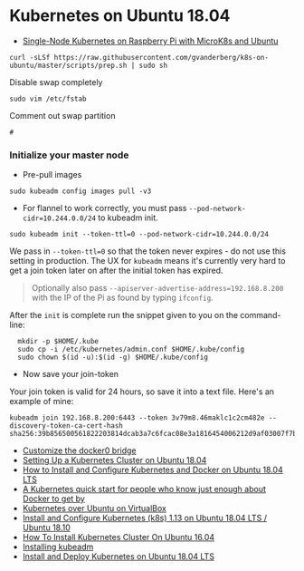 # Kubernetes on Ubuntu 18.04

* [Single-Node Kubernetes on Raspberry Pi with MicroK8s and Ubuntu](https://blog.ubuntu.com/2019/02/27/single-node-kubernetes-on-raspberry-pi-microk8s-ubuntu)

```
curl -sLSf https://raw.githubusercontent.com/gvanderberg/k8s-on-ubuntu/master/scripts/prep.sh | sudo sh
```

Disable swap completely

```
sudo vim /etc/fstab
```

Comment out swap partition

```
#
```

### Initialize your master node

* Pre-pull images

```
sudo kubeadm config images pull -v3
```

* For flannel to work correctly, you must pass ```--pod-network-cidr=10.244.0.0/24``` to kubeadm init.

```
sudo kubeadm init --token-ttl=0 --pod-network-cidr=10.244.0.0/24
```

We pass in `--token-ttl=0` so that the token never expires - do not use this setting in production. The UX for `kubeadm` means it's currently very hard to get a join token later on after the initial token has expired. 

> Optionally also pass `--apiserver-advertise-address=192.168.8.200` with the IP of the Pi as found by typing `ifconfig`.

After the `init` is complete run the snippet given to you on the command-line:

```
  mkdir -p $HOME/.kube
  sudo cp -i /etc/kubernetes/admin.conf $HOME/.kube/config
  sudo chown $(id -u):$(id -g) $HOME/.kube/config
```

* Now save your join-token

Your join token is valid for 24 hours, so save it into a text file. Here's an example of mine:

```
kubeadm join 192.168.8.200:6443 --token 3v79m8.46maklc1c2cm482e --discovery-token-ca-cert-hash sha256:39b856500561822203814dcab3a7c6fcac08e3a1816454006212d9af03007f7b
```

* [Customize the docker0 bridge](https://docs.docker.com/v17.09/engine/userguide/networking/default_network/custom-docker0/)
* [Setting Up a Kubernetes Cluster on Ubuntu 18.04](https://mherman.org/blog/setting-up-a-kubernetes-cluster-on-ubuntu/)
* [How to Install and Configure Kubernetes and Docker on Ubuntu 18.04 LTS](https://www.howtoforge.com/tutorial/how-to-install-kubernetes-on-ubuntu/)
* [A Kubernetes quick start for people who know just enough about Docker to get by](https://blog.sourcerer.io/a-kubernetes-quick-start-for-people-who-know-just-enough-about-docker-to-get-by-71c5933b4633)
* [Kubernetes over Ubuntu on VirtualBox](https://itnext.io/kubernetes-on-ubuntu-on-virtualbox-60e8ce7c85ed)
* [Install and Configure Kubernetes (k8s) 1.13 on Ubuntu 18.04 LTS / Ubuntu 18.10](https://www.linuxtechi.com/install-configure-kubernetes-ubuntu-18-04-ubuntu-18-10/)
* [How To Install Kubernetes Cluster On Ubuntu 16.04](https://www.edureka.co/blog/install-kubernetes-on-ubuntu#KubernetesInstallationPreRequisites)
* [Installing kubeadm](https://kubernetes.io/docs/setup/independent/install-kubeadm/#configure-cgroup-driver-used-by-kubelet-on-master-node)
* [Install and Deploy Kubernetes on Ubuntu 18.04 LTS](https://vitux.com/install-and-deploy-kubernetes-on-ubuntu/)
